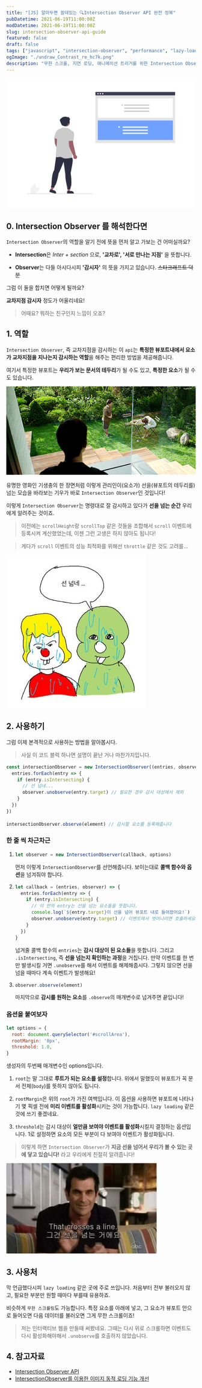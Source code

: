 ```yaml
---
title: "[JS] 알아두면 쓸데있는 🔍Intersection Observer API 완전 정복"
pubDatetime: 2021-06-19T11:00:00Z
modDatetime: 2021-06-19T11:00:00Z
slug: intersection-observer-api-guide
featured: false
draft: false
tags: ["javascript", "intersection-observer", "performance", "lazy-loading", "animation"]
ogImage: "./undraw_Contrast_re_hc7k.png"
description: "무한 스크롤, 지연 로딩, 애니메이션 트리거를 위한 Intersection Observer 실전 가이드"
---
```


![thumbnail](./undraw_Contrast_re_hc7k.png)

## 0. Intersection Observer 를 해석한다면

`Intersection Observer`의 역할을 알기 전에 뜻을 먼저 알고 가보는 건 어떠실까요?

- **Intersection**은 _Inter + section_ 으로, **'교차로', '서로 만나는 지점'** 을 뜻합니다.

- **Observer**는 다들 아시다시피 **'감시자'** 의 뜻을 가지고 있습니다. ~~스타크래프트 덕분~~

그럼 이 둘을 합치면 어떻게 될까요?

**교차지점 감시자** 정도가 어울리네요!

> 어때요? 뭐하는 친구인지 느낌이 오죠?

## 1. 역할

`Intersection Observer`, 즉 교차지점을 감시하는 이 `api`는 **특정한 뷰포트내에서 요소가 교차지점을 지나는지 감시하는 역할**을 해주는 편리한 방법을 제공해줍니다.

여기서 특정한 뷰포트는 **우리가 보는 문서의 테두리**가 될 수도 있고, **특정한 요소**가 될 수도 있습니다.

![기생충-선넘는](./기생충선넘네.gif)

유명한 영화인 기생충의 한 장면처럼
이렇게 관리인이(요소가) 선을(뷰포트의 테두리를) 넘는 모습을 바라보는 기우가 바로 `Intersection Observer`인 것입니다!

이렇게 `Intersection Observer`는 명령대로 잘 감시하고 있다가 **선을 넘는 순간** 우리에게 알려주는 것이죠.

> 이전에는 `scrollHeight`랑 `scrollTop` 같은 것들을 조합해서 `scroll` 이벤트에 등록시켜 계산했었는데, 이젠 그런 고생은 하지 않아도 됩니다!

> 게다가 `scroll` 이벤트의 성능 최적화를 위해선 `throttle` 같은 것도 고려를...

![선넘네](./둘리선넘네.jpg)

## 2. 사용하기

그럼 이제 본격적으로 사용하는 방법을 알아봅시다.

> 사실 이 코드 블럭 하나면 설명이 끝난 거나 마찬가지입니다.

```js
const intersectionObserver = new IntersectionObserver((entries, observer) => {
  entries.forEach(entry => {
    if (entry.isIntersecting) {
      // 선 넘네...
      observer.unobserve(entry.target) // 필요한 경우 감시 대상에서 제외
    }
  })
})

intersectionObserver.observe(element) // 감시할 요소를 등록해줍니다
```

### 한 줄 씩 차근차근

1.  ```js
    let observer = new IntersectionObserver(callback, options)
    ```

    먼저 이렇게 `IntersectionObserver`를 선언해줍니다.
    보이는대로 **콜백 함수와 옵션**을 넘겨줘야 합니다.

2.  ```js
    let callback = (entries, observer) => {
      entries.forEach(entry => {
        if (entry.isIntersecting) {
          // 이 안의 entry는 선을 넘는 요소들을 뜻합니다.
          console.log(`${entry.target}이 선을 넘어 뷰포트 내로 들어왔어요!`)
          observer.unobserve(entry.target) // 이벤트에서 벗어나려면 호출하세요
        }
      })
    }
    ```

    넘겨줄 콜백 함수의 `entries`는 **감시 대상이 된 요소들**을 뜻합니다. 그리고 `.isIntersecting`, 즉 **선을 넘는지 확인하는 과정**을 거칩니다.
    만약 이벤트를 한 번만 발생시킬 거면 `.unobserve`를 해서 이벤트를 해제해줍시다. 그렇지 않으면 선을 넘을 때마다 계속 이벤트가 발생해요!

3.  ```js
    observer.observe(element)
    ```

    마지막으로 **감시를 원하는 요소**를 `.observe`의 매개변수로 넘겨주면 끝입니다!

### 옵션을 붙여보자

```js
let options = {
  root: document.querySelector('#scrollArea'),
  rootMargin: '0px',
  threshold: 1.0,
}
```

생성자의 두번째 매개변수인 options입니다.

1. `root`는 말 그대로 **루트가 되는 요소를 설정**합니다. 위에서 말했듯이 뷰포트가 꼭 문서 전체(`body`)를 뜻하지 않아도 됩니다.

2. `rootMargin`은 위의 `root`가 가진 여백입니다. 이 옵션을 사용하면 뷰포트에 나타나기 몇 픽셀 전에 **미리 이벤트를 활성화**시키는 것이 가능합니다. `lazy loading` 같은 것에 쓰기 좋겠네요.

3. `threshold`는 감시 대상이 **얼만큼 보여야 이벤트를 활성화**시킬지 결정하는 옵션입니다. 1로 설정하면 요소의 모든 부분이 다 보여야 이벤트가 활성화됩니다.

> 이렇게 하면 `Intersection Observer`가 **지금 선을 넘어서 우리가 볼 수 있는 곳에 닿고 있습니다!** 라고 우리에게 친절히 알려줍니다!

![선을넘는](./선을넘는.jpg)

## 3. 사용처

막 언급했다시피 `lazy loading` 같은 곳에 주로 쓰입니다. 처음부터 전부 불러오지 않고, 필요한 부분만 원할 때마다 부를때 유용하죠.

비슷하게 `무한 스크롤링`도 가능합니다. 특정 요소를 아래에 넣고, 그 요소가 뷰포트 안으로 들어오면 다음 데이터를 불러오면 그게 무한 스크롤이죠!

> 저는 인터랙티브 웹을 만들때 써봤네요. 그때는 다시 위로 스크롤하면 이벤트도 다시 활성화해야해서 `.unobserve`를 호출하지 않았습니다.

## 4. 참고자료

- [Intersection Observer API](https://developer.mozilla.org/ko/docs/Web/API/Intersection_Observer_API)
- [IntersectionObserver를 이용한 이미지 동적 로딩 기능 개선](https://tech.lezhin.com/2017/07/13/intersectionobserver-overview)